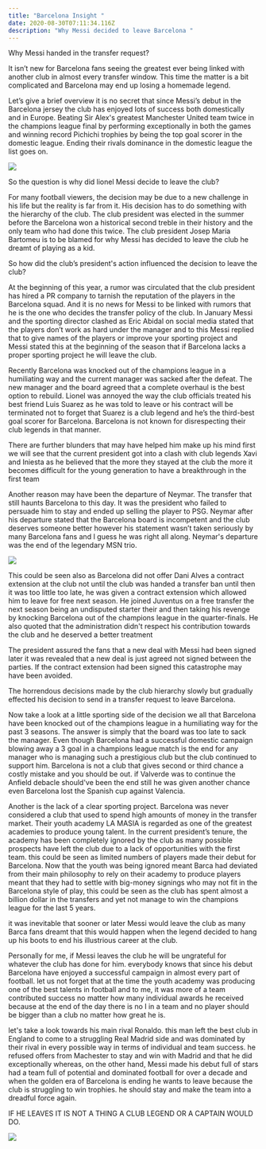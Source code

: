 ```yaml
---
title: "Barcelona Insight "
date: 2020-08-30T07:11:34.116Z
description: "Why Messi decided to leave Barcelona "
---
```

Why Messi handed in the transfer request?

It isn’t new for Barcelona fans seeing the greatest ever being linked with another club in almost every transfer window. This time the matter is a bit complicated and Barcelona may end up losing a homemade legend.

Let’s give a brief overview it is no secret that since Messi’s debut in the Barcelona jersey the club has enjoyed lots of success both domestically and in Europe. Beating Sir Alex's greatest Manchester United team twice in the champions league final by performing exceptionally in both the games and winning record Pichichi trophies by being the top goal scorer in the domestic league. Ending their rivals dominance in the domestic league the list goes on.

![](1733acb4-f70c-4f29-9211-db2b49258da3.jpeg)

So the question is why did lionel Messi decide to leave the club?

For many football viewers, the decision may be due to a new challenge in his life but the reality is far from it. His decision has to do something with the hierarchy of the club. The club president was elected in the summer before the Barcelona won a historical second treble in their history and the only team who had done this twice. The club president Josep Maria Bartomeu is to be blamed for why Messi has decided to leave the club he dreamt of playing as a kid.

So how did the club’s president's action influenced the decision to leave the club?

At the beginning of this year, a rumor was circulated that the club president has hired a PR company to tarnish the reputation of the players in the Barcelona squad. And it is no news for Messi to be linked with rumors that he is the one who decides the transfer policy of the club. In January Messi and the sporting director clashed as Eric Abidal on social media stated that the players don’t work as hard under the manager and to this Messi replied that to give names of the players or improve your sporting project and Messi stated this at the beginning of the season that if Barcelona lacks a proper sporting project he will leave the club.

Recently Barcelona was knocked out of the champions league in a humiliating way and the current manager was sacked after the defeat. The new manager and the board agreed that a complete overhaul is the best option to rebuild. Lionel was annoyed the way the club officials treated his best friend Luis Suarez as he was told to leave or his contract will be terminated not to forget that Suarez is a club legend and he’s the third-best goal scorer for Barcelona. Barcelona is not known for disrespecting their club legends in that manner.

There are further blunders that may have helped him make up his mind first we will see that the current president got into a clash with club legends Xavi and Iniesta as he believed that the more they stayed at the club the more it becomes difficult for the young generation to have a breakthrough in the first team

Another reason may have been the departure of Neymar. The transfer that still haunts Barcelona to this day. It was the president who failed to persuade him to stay and ended up selling the player to PSG. Neymar after his departure stated that the Barcelona board is incompetent and the club deserves someone better however his statement wasn’t taken seriously by many Barcelona fans and I guess he was right all along. Neymar's departure was the end of the legendary MSN trio.

![](366d69f9-4dfd-4765-be1b-e76f4eb70b9d.jpeg)

This could be seen also as Barcelona did not offer Dani Alves a contract extension at the club not until the club was handed a transfer ban until then it was too little too late, he was given a contract extension which allowed him to leave for free next season. He joined Juventus on a free transfer the next season being an undisputed starter their and then taking his revenge by knocking Barcelona out of the champions league in the quarter-finals. He also quoted that the administration didn't respect his contribution towards the club and he deserved a better treatment

The president assured the fans that a new deal with Messi had been signed later it was revealed that a new deal is just agreed not signed between the parties. If the contract extension had been signed this catastrophe may have been avoided.

The horrendous decisions made by the club hierarchy slowly but gradually effected his decision to send in a transfer request to leave Barcelona.

Now take a look at a little sporting side of the decision we all that Barcelona have been knocked out of the champions league in a humiliating way for the past 3 seasons. The answer is simply that the board was too late to sack the manager. Even though Barcelona had a successful domestic campaign blowing away a 3 goal in a champions league match is the end for any manager who is managing such a prestigious club but the club continued to support him. Barcelona is not a club that gives second or third chance a costly mistake and you should be out. if Valverde was to continue the Anfield debacle should've been the end still he was given another chance even Barcelona lost the Spanish cup against Valencia.

Another is the lack of a clear sporting project. Barcelona was never considered a club that used to spend high amounts of money in the transfer market. Their youth academy LA MASIA is regarded as one of the greatest academies to produce young talent. In the current president’s tenure, the academy has been completely ignored by the club as many possible prospects have left the club due to a lack of opportunities with the first team. this could be seen as limited numbers of players made their debut for Barcelona. Now that the youth was being ignored meant Barca had deviated from their main philosophy to rely on their academy to produce players meant that they had to settle with big-money signings who may not fit in the Barcelona style of play, this could be seen as the club has spent almost a billion dollar in the transfers and yet not manage to win the champions league for the last 5 years.

it was inevitable that sooner or later Messi would leave the club as many Barca fans dreamt that this would happen when the legend decided to hang up his boots to end his illustrious career at the club.

Personally for me, if Messi leaves the club he will be ungrateful for whatever the club has done for him. everybody knows that since his debut Barcelona have enjoyed a successful campaign in almost every part of football. let us not forget that at the time the youth academy was producing one of the best talents in football and to me, it was more of a team contributed success no matter how many individual awards he received because at the end of the day there is no I in a team and no player should be bigger than a club no matter how great he is.

let's take a look towards his main rival Ronaldo. this man left the best club in England to come to a struggling Real Madrid side and was dominated by their rival in every possible way in terms of individual and team success. he refused offers from Machester to stay and win with Madrid and that he did exceptionally whereas, on the other hand, Messi made his debut full of stars had a team full of potential and dominated football for over a decade and when the golden era of Barcelona is ending he wants to leave because the club is struggling to win trophies. he should stay and make the team into a dreadful force again.

IF HE LEAVES IT IS NOT A THING A CLUB LEGEND OR A CAPTAIN WOULD DO.

![](0051d4c5-9211-4bdd-9e4b-d2e0f9091a82.jpeg)